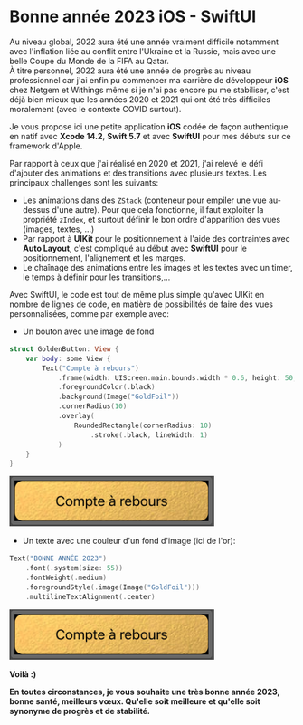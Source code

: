 # Bonne année 2023 iOS - SwiftUI

Au niveau global, 2022 aura été une année vraiment difficile notamment avec l'inflation liée au conflit entre l'Ukraine et la Russie, mais avec une belle Coupe du Monde de la FIFA au Qatar.<br>
À titre personnel, 2022 aura été une année de progrès au niveau professionnel car j'ai enfin pu commencer ma carrière de développeur **iOS** chez Netgem et Withings même si je n'ai pas encore pu me stabiliser, c'est déjà bien mieux que les années 2020 et 2021 qui ont été très difficiles moralement (avec le contexte COVID surtout).

Je vous propose ici une petite application **iOS** codée de façon authentique en natif avec **Xcode 14.2**, **Swift 5.7** et avec **SwiftUI** pour mes débuts sur ce framework d'Apple.

Par rapport à ceux que j'ai réalisé en 2020 et 2021, j'ai relevé le défi d'ajouter des animations et des transitions avec plusieurs textes. Les principaux challenges sont les suivants:
- Les animations dans des `ZStack` (conteneur pour empiler une vue au-dessus d'une autre). Pour que cela fonctionne, il faut exploiter la propriété `zIndex`, et surtout définir le bon ordre d'apparition des vues (images, textes, ...)
- Par rapport à **UIKit** pour le positionnement à l'aide des contraintes avec **Auto Layout**, c'est compliqué au début avec **SwiftUI** pour le positionnement, l'alignement et les marges.
- Le chaînage des animations entre les images et les textes avec un timer, le temps à définir pour les transitions,...

Avec SwiftUI, le code est tout de même plus simple qu'avec UIKit en nombre de lignes de code, en matière de possibilités de faire des vues personnalisées, comme par exemple avec:
- Un bouton avec une image de fond
```swift
struct GoldenButton: View {
    var body: some View {
        Text("Compte à rebours")
            .frame(width: UIScreen.main.bounds.width * 0.6, height: 50, alignment: .center)
            .foregroundColor(.black)
            .background(Image("GoldFoil"))
            .cornerRadius(10)
            .overlay(
                RoundedRectangle(cornerRadius: 10)
                    .stroke(.black, lineWidth: 1)
            )
    }
}
```

![Golden Button Preview](https://github.com/Kous92/Happy-New-Year-2023-iOS-SwiftUI-FR/blob/main/GoldenButtonPreview.png)

- Un texte avec une couleur d'un fond d'image (ici de l'or):
```swift
Text("BONNE ANNÉE 2023")
    .font(.system(size: 55))
    .fontWeight(.medium)
    .foregroundStyle(.image(Image("GoldFoil")))
    .multilineTextAlignment(.center)
```

![Golden Text Preview](https://github.com/Kous92/Happy-New-Year-2023-iOS-SwiftUI-FR/blob/main/GoldenButtonPreview.png)

**Voilà :)**

**En toutes circonstances, je vous souhaite une très bonne année 2023, bonne santé, meilleurs vœux. Qu'elle soit meilleure et qu'elle soit synonyme de progrès et de stabilité.**
